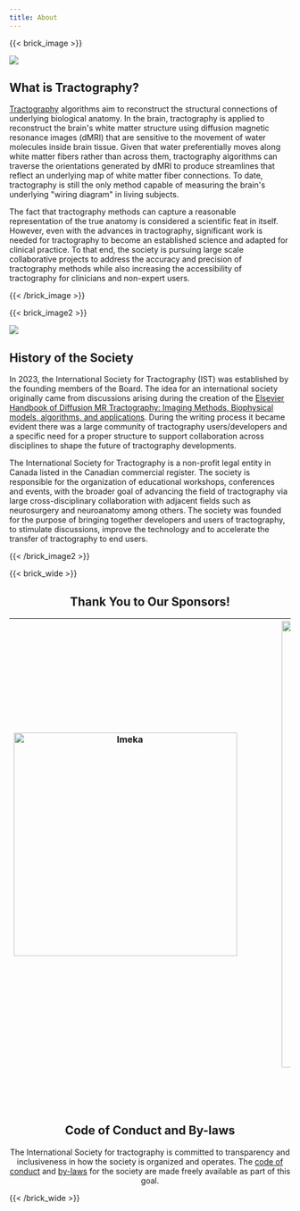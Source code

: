 ```yaml
---
title: About
---
```

{{< brick_image >}}

![](/uploads/tractograms/coronal_CST.png)

## What is Tractography?

<a href="https://en.wikipedia.org/wiki/Tractography">Tractography</a> algorithms aim to reconstruct the structural connections of underlying biological anatomy. In the brain, tractography is applied to reconstruct the brain's white matter structure using diffusion magnetic resonance images (dMRI) that are sensitive to the movement of water molecules inside brain tissue.  Given that water preferentially moves along white matter fibers rather than across them, tractography algorithms can traverse the orientations generated by dMRI to produce streamlines that reflect an underlying map of white matter fiber connections.  To date, tractography is still the only method capable of measuring the brain's underlying "wiring diagram" in living subjects.

The fact that tractography methods can capture a reasonable representation of the true anatomy is considered a scientific feat in itself. However, even with the advances in tractography, significant work is needed for tractography to become an established science and adapted for clinical practice. To that end, the society is pursuing large scale collaborative projects to address the accuracy and precision of tractography methods while also increasing the accessibility of tractography for clinicians and non-expert users.

{{< /brick_image >}}

{{< brick_image2 >}}

![](/uploads/tractograms/panya_schilling_fig.png)

## History of the Society

In 2023, the International Society for Tractography (IST) was established by the founding members of the Board. The idea for an international society originally came from discussions arising during the creation of the <a href="https://shop.elsevier.com/books/handbook-of-diffusion-mr-tractography/acqua/978-0-12-818894-1">Elsevier Handbook of Diffusion MR Tractography: Imaging Methods, Biophysical models, algorithms, and applications</a>. During the writing process it became evident there was a large community of tractography users/developers and a specific need for a proper structure to support collaboration across disciplines to shape the future of tractography developments.

The International Society for Tractography is a non-profit legal entity in Canada listed in the Canadian commercial register.  The society is responsible for the organization of educational workshops, conferences and events, with the broader goal of advancing the field of tractography via large cross-disciplinary collaboration with adjacent fields such as neurosurgery and neuroanatomy among others. The society was founded for the purpose of bringing together developers and users of tractography, to stimulate discussions, improve the technology and to accelerate the transfer of tractography to end users.

{{< /brick_image2 >}}

{{< brick_wide >}}
<center>

## Thank You to Our Sponsors!
|<a href="https://imeka.ca/" rel="IMEKA imaging what matters" target="_blank"><img src="/uploads/photos/imeka-black.png" alt="Imeka"  height="auto" width=400 ></a> |&emsp;&emsp;&emsp;| <a href="https://sts.u-bordeaux.fr/rri-impact" rel="IMaging for Precision medicine within A Collaborative Translational program" target="_blank"><img src="/uploads/photos/logo_IMPACT.png" alt="IMPACT"  height="auto" width=800></a> |&emsp;&emsp;&emsp;| <a href="https://skope.swiss/" rel="Skope: Your Partner in Scientific MR Imaging" target="_blank"><img src="/uploads/photos/Skope_PNG.png" alt="Skope"  width=400 height="auto" width="auto"></a>|
|:--------:|:------:|:-----:|:------:|:-----:|
<br>
<br>
<br>

## Code of Conduct and By-laws

The International Society for tractography is committed to transparency and inclusiveness in how the society is organized and operates. The <a href="/uploads/pdfs/Code_of_conduct_IST.pdf" target="_blank">code of conduct</a> and <a href="/uploads/pdfs/Final-bylaws.pdf" target="_blank">by-laws</a> for the society are made freely available as part of this goal.

</center>
{{< /brick_wide >}}
